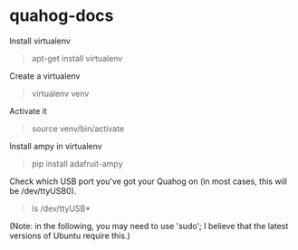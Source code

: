 # quahog-docs

Install virtualenv

> apt-get install virtualenv

Create a virtualenv

> virtualenv venv

Activate it

> source venv/bin/activate

Install ampy in virtualenv

> pip install adafruit-ampy

Check which USB port you've got your Quahog on (in most cases, this will be /dev/ttyUSB0).

> ls /dev/ttyUSB*


(Note: in the following, you may need to use 'sudo'; I believe that the latest versions of Ubuntu require this.)






